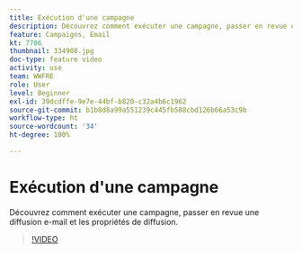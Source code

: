 ```yaml
---
title: Exécution d'une campagne
description: Découvrez comment exécuter une campagne, passer en revue une diffusion e-mail et les propriétés de diffusion.
feature: Campaigns, Email
kt: 7786
thumbnail: 334908.jpg
doc-type: feature video
activity: use
team: WWFRE
role: User
level: Beginner
exl-id: 39dcdffe-9e7e-44bf-b820-c32a4b6c1962
source-git-commit: b1b8d8a99a551239c445fb588cbd126b66a53c9b
workflow-type: ht
source-wordcount: '34'
ht-degree: 100%

---
```


# Exécution d&#39;une campagne

Découvrez comment exécuter une campagne, passer en revue une diffusion e-mail et les propriétés de diffusion.

>[!VIDEO](https://video.tv.adobe.com/v/334908?quality=12&learn=on)

